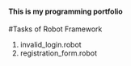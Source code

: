 #### This is my programming portfolio

#Tasks of Robot Framework
1. invalid_login.robot
2. registration_form.robot





